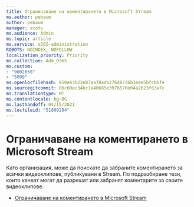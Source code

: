 ```yaml
---
title: Ограничаване на коментирането в Microsoft Stream
ms.author: pebaum
author: pebaum
manager: scotv
ms.audience: Admin
ms.topic: article
ms.service: o365-administration
ROBOTS: NOINDEX, NOFOLLOW
localization_priority: Priority
ms.collection: Adm_O365
ms.custom:
- "9002650"
- "5099"
ms.openlocfilehash: 850e63b22e87aa78adb27648736b3eea5bfcb6fe
ms.sourcegitcommit: 8bc60ec34bc1e40685e3976576e04a2623f63a7c
ms.translationtype: MT
ms.contentlocale: bg-BG
ms.lasthandoff: 04/15/2021
ms.locfileid: "51809284"
---
```

# <a name="restrict-commenting-in-microsoft-stream"></a>Ограничаване на коментирането в Microsoft Stream

Като организация, може да поискате да забраните коментирането за всички видеоклипове, публикувани в Stream. По подразбиране тези, които качват могат да разрешат или забранят коментарите за своите видеоклипове.

- [Ограничаване на коментирането в Microsoft Stream](https://docs.microsoft.com/stream/portal-disable-comments)
